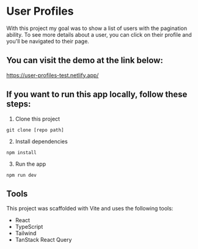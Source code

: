 # User Profiles

With this project my goal was to show a list of users with the pagination ability. To see more details about a user, you can click on their profile and you'll be navigated to their page.

## You can visit the demo at the link below:

https://user-profiles-test.netlify.app/

## If you want to run this app locally, follow these steps:

1. Clone this project

```
git clone [repo path]
```

2. Install dependencies

```
npm install
```

3. Run the app

```
npm run dev
```

## Tools

This project was scaffolded with Vite and uses the following tools:

- React
- TypeScript
- Tailwind
- TanStack React Query
